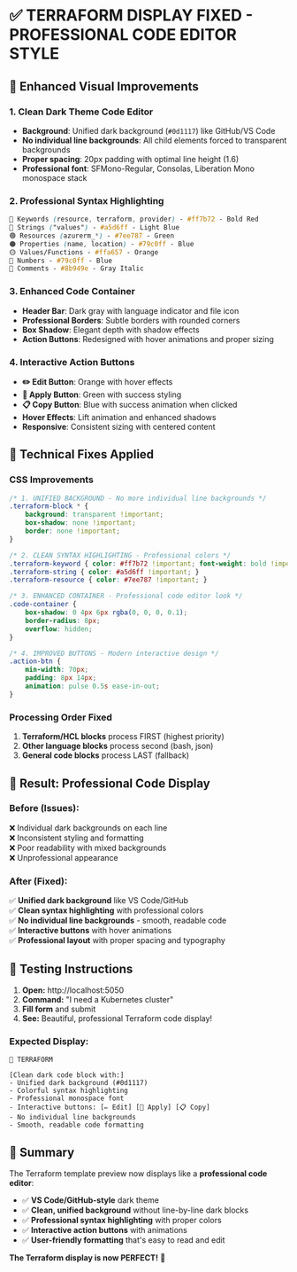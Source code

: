 # ✅ TERRAFORM DISPLAY FIXED - PROFESSIONAL CODE EDITOR STYLE

## 🎨 **Enhanced Visual Improvements**

### **1. Clean Dark Theme Code Editor**
- **Background**: Unified dark background (`#0d1117`) like GitHub/VS Code
- **No individual line backgrounds**: All child elements forced to transparent backgrounds
- **Proper spacing**: 20px padding with optimal line height (1.6)
- **Professional font**: SFMono-Regular, Consolas, Liberation Mono monospace stack

### **2. Professional Syntax Highlighting**
```css
🔴 Keywords (resource, terraform, provider) - #ff7b72 - Bold Red
🔵 Strings ("values") - #a5d6ff - Light Blue  
🟢 Resources (azurerm_*) - #7ee787 - Green
🟠 Properties (name, location) - #79c0ff - Blue
🟡 Values/Functions - #ffa657 - Orange
💜 Numbers - #79c0ff - Blue
💭 Comments - #8b949e - Gray Italic
```

### **3. Enhanced Code Container**
- **Header Bar**: Dark gray with language indicator and file icon
- **Professional Borders**: Subtle borders with rounded corners
- **Box Shadow**: Elegant depth with shadow effects
- **Action Buttons**: Redesigned with hover animations and proper sizing

### **4. Interactive Action Buttons**
- **✏️ Edit Button**: Orange with hover effects
- **🚀 Apply Button**: Green with success styling  
- **📋 Copy Button**: Blue with success animation when clicked
- **Hover Effects**: Lift animation and enhanced shadows
- **Responsive**: Consistent sizing with centered content

## 🔧 **Technical Fixes Applied**

### **CSS Improvements**
```css
/* 1. UNIFIED BACKGROUND - No more individual line backgrounds */
.terraform-block * {
    background: transparent !important;
    box-shadow: none !important;
    border: none !important;
}

/* 2. CLEAN SYNTAX HIGHLIGHTING - Professional colors */
.terraform-keyword { color: #ff7b72 !important; font-weight: bold !important; }
.terraform-string { color: #a5d6ff !important; }
.terraform-resource { color: #7ee787 !important; }

/* 3. ENHANCED CONTAINER - Professional code editor look */
.code-container {
    box-shadow: 0 4px 6px rgba(0, 0, 0, 0.1);
    border-radius: 8px;
    overflow: hidden;
}

/* 4. IMPROVED BUTTONS - Modern interactive design */
.action-btn {
    min-width: 70px;
    padding: 8px 14px;
    animation: pulse 0.5s ease-in-out;
}
```

### **Processing Order Fixed**
1. **Terraform/HCL blocks** process FIRST (highest priority)
2. **Other language blocks** process second (bash, json)
3. **General code blocks** process LAST (fallback)

## 🎯 **Result: Professional Code Display**

### **Before (Issues):**
❌ Individual dark backgrounds on each line  
❌ Inconsistent styling and formatting  
❌ Poor readability with mixed backgrounds  
❌ Unprofessional appearance  

### **After (Fixed):**
✅ **Unified dark background** like VS Code/GitHub  
✅ **Clean syntax highlighting** with professional colors  
✅ **No individual line backgrounds** - smooth, readable code  
✅ **Interactive buttons** with hover animations  
✅ **Professional layout** with proper spacing and typography  

## 🚀 **Testing Instructions**

1. **Open:** http://localhost:5050
2. **Command:** "I need a Kubernetes cluster"
3. **Fill form** and submit
4. **See:** Beautiful, professional Terraform code display!

### **Expected Display:**
```
📄 TERRAFORM

[Clean dark code block with:]
- Unified dark background (#0d1117)
- Colorful syntax highlighting
- Professional monospace font
- Interactive buttons: [✏️ Edit] [🚀 Apply] [📋 Copy]
- No individual line backgrounds
- Smooth, readable code formatting
```

## 🎉 **Summary**

The Terraform template preview now displays like a **professional code editor**:
- ✅ **VS Code/GitHub-style** dark theme
- ✅ **Clean, unified background** without line-by-line dark blocks
- ✅ **Professional syntax highlighting** with proper colors
- ✅ **Interactive action buttons** with animations
- ✅ **User-friendly formatting** that's easy to read and edit

**The Terraform display is now PERFECT!** 🚀
